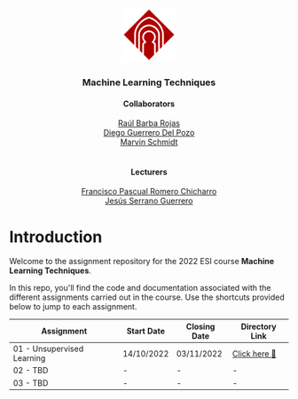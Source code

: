 <!-- PROJECT LOGO-->
<br />
<div align="center">
  <a href="https://github.com/schmidt-marvin/ESI_2022_TecAA">
    <img src="resources/images/readme_assets/uclm_logo.png" alt="Logo, University Castilla-La Mancha" width="100" height="100">
  </a>

  <h3 align="center">Machine Learning Techniques</h3>

  <p align="center">
    <h4>Collaborators</h4>
    <a href="mailto:Raul.Barba@alu.uclm.es">Raúl Barba Rojas</a><br>
    <a href="mailto:Diego.Guerrero@alu.uclm.es">Diego Guerrero Del Pozo</a><br>
    <a href="mailto:Marvin.Schmidt@alu.uclm.es ">Marvin Schmidt</a><br>
    <br>
    <h4>Lecturers</h4>
    <a href="mailto:FranciscoP.Romero@uclm.es">Francisco Pascual Romero Chicharro</a><br>
    <a href="mailto:Jesus.Serrano@uclm.es">Jesús Serrano Guerrero</a>
   </p>
</div>

# Introduction
Welcome to the assignment repository for the 2022 ESI course **Machine Learning Techniques**. 

In this repo, you'll find the code and documentation associated with the different assignments carried out in the course. Use the shortcuts provided below to jump to each assignment. 
 

| Assignment                    | Start Date | Closing Date | Directory Link                    |
| ----------------------------- | ---------- | ------------ | ---------------------------- |
| 01 - Unsupervised Learning | 14/10/2022 | 03/11/2022   | [Click here 🔗](https://github.com/schmidt-marvin/ESI_2022_TecAA/tree/main/Task1_UnsupervisedLearning) |
| 02 - TBD                      | \-         | \-           | \-                           |
| 03 - TBD                      | \-         | \-           | \-                           |

